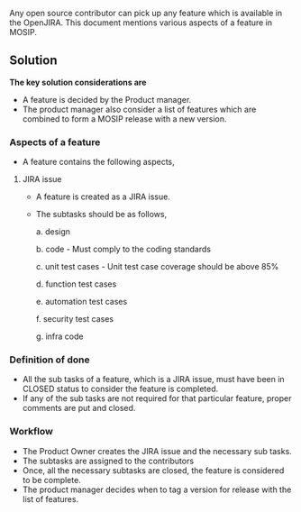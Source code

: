 Any open source contributor can pick up any feature which is available in the OpenJIRA. This document mentions various aspects of a feature in MOSIP. 

## Solution

**The key solution considerations are**

 - A feature is decided by the Product manager. 
 - The product manager also consider a list of features which are combined to form a MOSIP release with a new version. 

### Aspects of a feature
 - A feature contains the following aspects, 

  1. JIRA issue
		- A feature is created as a JIRA issue. 
		- The subtasks should be as follows, 
		
			a. design 
			
			b. code
				- Must comply to the coding standards
				
			c. unit test cases
				- Unit test case coverage should be above 85%
				
			d. function test cases
			
			e. automation test cases
			
			f. security test cases
			
			g. infra code

 
### Definition of done
 
 - All the sub tasks of a feature, which is a JIRA issue, must have been in CLOSED status to consider the feature is completed. 
 - If any of the sub tasks are not required for that particular feature, proper comments are put and closed. 
 
### Workflow

 - The Product Owner creates the JIRA issue and the necessary sub tasks. 
 - The subtasks are assigned to the contributors
 - Once, all the necessary subtasks are closed, the feature is considered to be complete. 
 - The product manager decides when to tag a version for release with the list of features. 
	